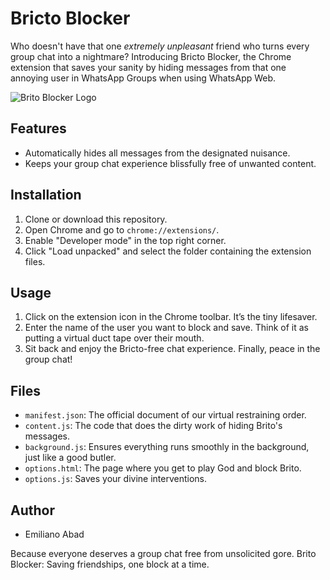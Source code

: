 # Bricto Blocker

Who doesn't have that one *extremely unpleasant* friend who turns every group chat into a nightmare? Introducing Bricto Blocker, the Chrome extension that saves your sanity by hiding messages from that one annoying user in WhatsApp Groups when using WhatsApp Web.

![Brito Blocker Logo](./logo.png)

## Features

- Automatically hides all messages from the designated nuisance.
- Keeps your group chat experience blissfully free of unwanted content.

## Installation

1. Clone or download this repository.
2. Open Chrome and go to `chrome://extensions/`.
3. Enable "Developer mode" in the top right corner. 
4. Click "Load unpacked" and select the folder containing the extension files. 

## Usage

1. Click on the extension icon in the Chrome toolbar. It’s the tiny lifesaver.
2. Enter the name of the user you want to block and save. Think of it as putting a virtual duct tape over their mouth.
3. Sit back and enjoy the Bricto-free chat experience. Finally, peace in the group chat!

## Files

- `manifest.json`: The official document of our virtual restraining order.
- `content.js`: The code that does the dirty work of hiding Brito's messages.
- `background.js`: Ensures everything runs smoothly in the background, just like a good butler.
- `options.html`: The page where you get to play God and block Brito.
- `options.js`: Saves your divine interventions.

## Author

- Emiliano Abad

Because everyone deserves a group chat free from unsolicited gore. Brito Blocker: Saving friendships, one block at a time.
